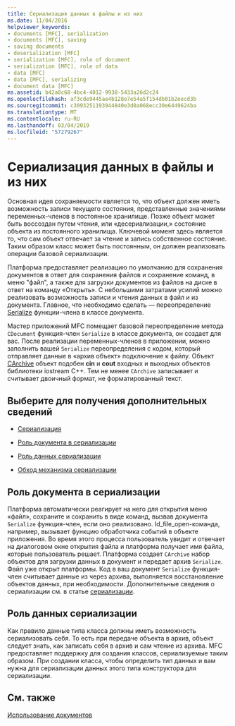 ```yaml
---
title: Сериализация данных в файлы и из них
ms.date: 11/04/2016
helpviewer_keywords:
- documents [MFC], serialization
- documents [MFC], saving
- saving documents
- deserialization [MFC]
- serialization [MFC], role of document
- serialization [MFC], role of data
- data [MFC]
- data [MFC], serializing
- document data [MFC]
ms.assetid: b42a0c68-4bc4-4012-9938-5433a26d2c24
ms.openlocfilehash: af3cde9445ae4b128e7e54a5f154db01b2eecd3b
ms.sourcegitcommit: c3093251193944840e3d0a068ecc30e6449624ba
ms.translationtype: MT
ms.contentlocale: ru-RU
ms.lasthandoff: 03/04/2019
ms.locfileid: "57279267"
---
```

# <a name="serializing-data-to-and-from-files"></a>Сериализация данных в файлы и из них

Основная идея сохраняемости является то, что объект должен иметь возможность записи текущего состояния, представленные значениями переменных-членов в постоянное хранилище. Позже объект может быть воссоздан путем чтения, или «десериализации,» состояние объекта из постоянного хранилища. Ключевой момент здесь является то, что сам объект отвечает за чтение и запись собственное состояние. Таким образом класс может быть постоянным, он должен реализовать операции базовой сериализации.

Платформа предоставляет реализацию по умолчанию для сохранения документов в ответ для сохранения файлов и сохранение команд, в меню "файл", а также для загрузки документов из файлов на диске в ответ на команду «Открыть». С небольшими затратами усилий можно реализовать возможность записи и чтения данных в файл и из документа. Главное, что необходимо сделать — переопределение [Serialize](../mfc/reference/cobject-class.md#serialize) функции-члена в классе документа.

Мастер приложений MFC помещает базовой переопределение метода `CDocument` функция-член `Serialize` в классе документа, он создает для вас. После реализации переменных-членов в приложении, можно заполнить вашей `Serialize` переопределения с кодом, который отправляет данные в «архив объект» подключение к файлу. Объект [CArchive](../mfc/reference/carchive-class.md) объект подобен **cin** и **cout** входных и выходных объектов библиотеки iostream C++. Тем не менее `CArchive` записывает и считывает двоичный формат, не форматированный текст.

## <a name="what-do-you-want-to-know-more-about"></a>Выберите для получения дополнительных сведений

- [Сериализация](../mfc/serialization-in-mfc.md)

- [Роль документа в сериализации](#_core_the_document.92.s_role_in_serialization)

- [Роль данных сериализации](#_core_the_data.92.s_role_in_serialization)

- [Обход механизма сериализации](../mfc/bypassing-the-serialization-mechanism.md)

##  <a name="_core_the_document.92.s_role_in_serialization"></a> Роль документа в сериализации

Платформа автоматически реагирует на него для открытия меню «файл», сохраните и сохранить в виде команд, вызвав документа `Serialize` функция-член, если оно реализовано. Id_file_open-команда, например, вызывает функцию обработчика событий в объекте приложения. Во время этого процесса пользователь увидит и отвечает на диалоговом окне открытия файла и платформа получает имя файла, которые пользователь решает. Платформа создает `CArchive` набор объектов для загрузки данных в документ и передает архив `Serialize`. Файл уже открыт платформы. Код в ваш документ `Serialize` функция-член считывает данные из через архива, выполняется восстановление объектов данных, при необходимости. Дополнительные сведения о сериализации см. в статье [сериализации](../mfc/serialization-in-mfc.md).

##  <a name="_core_the_data.92.s_role_in_serialization"></a> Роль данных сериализации

Как правило данные типа класса должны иметь возможность сериализовать себя. То есть при передаче объекта в архив, объект следует знать, как записать себя в архив и сам чтение из архива. MFC предоставляет поддержку для создания классов, сериализуемые таким образом. При создании класса, чтобы определить тип данных и вам нужна для сериализации данных этого типа конструктора для сериализации.

## <a name="see-also"></a>См. также

[Использование документов](../mfc/using-documents.md)
